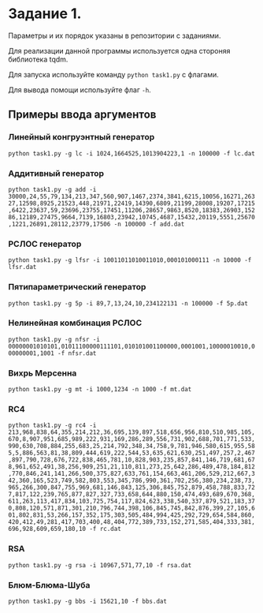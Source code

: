 # Задание 1.

Параметры и их порядок указаны в репозитории с заданиями.

Для реализации данной программы используется одна стороняя библиотека tqdm.

Для запуска используйте команду `python task1.py` с флагами.

Для вывода помощи используйте флаг `-h`.

## Примеры ввода аргументов

### Линейный конгруэнтный генератор

`python task1.py -g lc -i 1024,1664525,1013904223,1 -n 100000 -f lc.dat`

### Аддитивный генератор

`python task1.py -g add -i 30000,24,55,79,134,213,347,560,907,1467,2374,3841,6215,10056,16271,26327,12598,8925,21523,448,21971,22419,14390,6809,21199,28008,19207,17215,6422,23637,59,23696,23755,17451,11206,28657,9863,8520,18383,26903,15286,12189,27475,9664,7139,16803,23942,10745,4687,15432,20119,5551,25670,1221,26891,28112,23779,17506 -n 100000 -f add.dat`

### РСЛОС генератор

`python task1.py -g lfsr -i 10011011010011010,000101000111 -n 10000 -f lfsr.dat`

### Пятипараметрический генератор

`python task1.py -g 5p -i 89,7,13,24,10,234122131 -n 100000 -f 5p.dat`

### Нелинейная комбинация РСЛОС

`python task1.py -g nfsr -i 00000001010101,01011100000111101,010101001100000,0001001,10000010010,000000001,1001 -f nfsr.dat`

### Вихрь Мерсенна

`python task1.py -g mt -i 1000,1234 -n 1000 -f mt.dat`

### RC4

`python task1.py -g rc4 -i 213,968,838,64,355,214,212,36,695,139,897,518,656,956,810,510,985,105,670,8,907,951,685,989,222,931,169,286,289,556,731,902,688,701,771,533,990,630,708,884,255,683,25,214,792,348,34,758,9,781,946,580,615,955,585,5,886,563,81,38,809,444,619,222,544,53,635,621,630,251,497,257,2,467,897,790,728,676,722,838,465,781,10,828,903,235,857,841,146,719,681,678,961,652,491,38,256,909,251,21,110,811,273,25,642,286,489,478,184,812,770,846,241,141,266,500,375,827,633,761,154,663,461,206,529,212,667,342,360,165,523,749,582,803,553,345,786,990,361,702,256,380,234,238,73,965,266,300,847,755,969,681,146,843,125,306,845,752,879,458,788,833,727,817,122,239,765,877,827,327,733,658,644,880,150,474,493,689,670,368,611,263,113,417,834,103,725,754,117,824,623,338,540,337,879,521,183,370,808,120,571,871,301,210,796,744,398,106,845,745,842,876,399,27,105,601,802,831,53,266,157,352,175,303,505,484,994,425,292,729,654,584,860,420,412,49,281,417,703,400,48,404,772,389,733,152,271,585,404,333,381,696,928,609,659,180,10 -f rc.dat`

### RSA

`python task1.py -g rsa -i 10967,571,77,10 -f rsa.dat`

### Блюм-Блюма-Шуба

`python task1.py -g bbs -i 15621,10 -f bbs.dat`